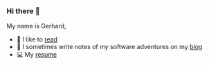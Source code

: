 ### Hi there 👋

My name is Gerhard,

- :book: I like to [read](https://asynchronousgillz.github.io/books)
- :thinking: I sometimes write notes of my software adventures on my [blog](https://asynchronousgillz.github.io/posts)
- :computer: My [resume](https://asynchronousgillz.github.io/assets/resume.pdf)

<!--
**AsynchronousGillz/AsynchronousGillz** is a ✨ _special_ ✨ repository because its `README.md` (this file) appears on your GitHub profile.

Here are some ideas to get you started:

- 🔭 I’m currently working on ...
- 🌱 I’m currently learning ...
- 👯 I’m looking to collaborate on ...
- 🤔 I’m looking for help with ...
- 💬 Ask me about ...
- 📫 How to reach me: ...
- 😄 Pronouns: ...
- ⚡ Fun fact: ...
-->
